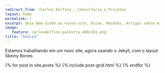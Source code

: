 ```yaml
---
redirect_from: /Carlos_Delfino_-_Consultoria_e_Projetos
layout: home
permalink: /
excerpt: Seja Bem vindo ao nosso site, Dicas, Macetes, Artigos sobre microcontroladores AVR, ARM e Arduino, Programação em Java e PHP para Web Sistem distribuidos. Consultoria em Joomla e Moodle.
image:
   feature: carlosdelfino-palestra-400x161.png
title: "Início"
---
```

Estamos trabalhando em um novo site, agora usando o Jekyll, com o layout Skinny Bones

<div class="tiles">
{% for post in site.posts %}
	{% include post-grid.html %}
{% endfor %}
</div>
<!-- /.tiles -->
